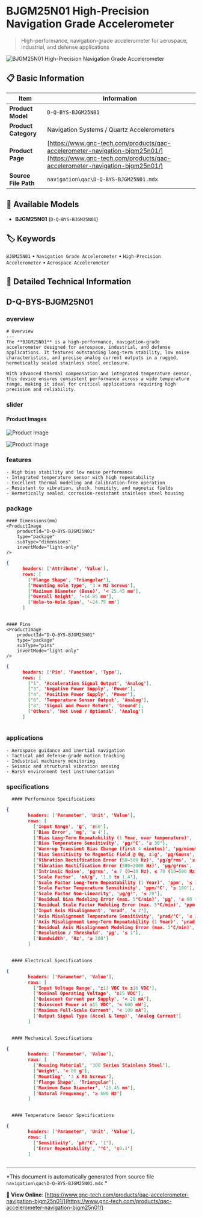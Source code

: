 # BJGM25N01 High-Precision Navigation Grade Accelerometer

> High-performance, navigation-grade accelerometer for aerospace, industrial, and defense applications

![BJGM25N01 High-Precision Navigation Grade Accelerometer](https://www.gnc-tech.com/images/products/navigation/qac/D-Q-BYS-BJGM25N01/D-Q-BYS-BJGM25N01.webp)

## 📋 Basic Information

| Item | Information |
|------|------|
| **Product Model** | `D-Q-BYS-BJGM25N01` |
| **Product Category** | Navigation Systems / Quartz Accelerometers |
| **Product Page** | [https://www.gnc-tech.com/products/qac-accelerometer-navigation-bjgm25n01/](https://www.gnc-tech.com/products/qac-accelerometer-navigation-bjgm25n01/) |
| **Source File Path** | `navigation\qac\D-Q-BYS-BJGM25N01.mdx` |

## 🔧 Available Models

- **BJGM25N01** (`D-Q-BYS-BJGM25N01`)

## 🏷️ Keywords

`BJGM25N01` • `Navigation Grade Accelerometer` • `High-Precision Accelerometer` • `Aerospace Accelerometer`

## 📖 Detailed Technical Information


## D-Q-BYS-BJGM25N01

  
### overview

    # Overview
    ---
    The **BJGM25N01** is a high-performance, navigation-grade accelerometer designed for aerospace, industrial, and defense applications. It features outstanding long-term stability, low noise characteristics, and precise analog current outputs in a rugged, hermetically sealed stainless steel enclosure.

    With advanced thermal compensation and integrated temperature sensor, this device ensures consistent performance across a wide temperature range, making it ideal for critical applications requiring high precision and reliability.
  

  
### slider

    
#### Product Images

![Product Image](https://www.gnc-tech.com/images/products/D-Q-BYS-BJGM25N01-Slide-01.webp)

![Product Image](https://www.gnc-tech.com/images/products/D-Q-BYS-BJGM25N01-Slide-02.webp)


  

  
### features

    - High bias stability and low noise performance
    - Integrated temperature sensor with high repeatability
    - Excellent thermal modeling and calibration-free operation
    - Resistant to vibration, shock, humidity, and magnetic fields
    - Hermetically sealed, corrosion-resistant stainless steel housing
  

  
### package

    #### Dimensions(mm)
    <ProductImage 
        productId="D-Q-BYS-BJGM25N01" 
        type="package" 
        subType="dimensions" 
        invertMode="light-only" 
    />
    
```json
{
      headers: ['Attribute', 'Value'],
      rows: [
        ['Flange Shape', 'Triangular'],
        ['Mounting Hole Type', '3 × M3 Screws'],
        ['Maximum Diameter (Base)', '< 25.45 mm'],
        ['Overall Height', '~14.85 mm'],
        ['Hole-to-Hole Span', '~24.75 mm']
      ]
    
```

    #### Pins
    <ProductImage 
        productId="D-Q-BYS-BJGM25N01" 
        type="package" 
        subType="pins" 
        invertMode="light-only" 
    />
    
```json
{
      headers: ['Pin', 'Function', 'Type'],
      rows: [
        ['1', 'Acceleration Signal Output', 'Analog'],
        ['3', 'Negative Power Supply', 'Power'],
        ['4', 'Positive Power Supply', 'Power'],
        ['6', 'Temperature Sensor Output', 'Analog'],
        ['8', 'Signal and Power Return', 'Ground'],
        ['Others', 'Not Used / Optional', 'Analog']
      ]
    
```

  

  
### applications

    - Aerospace guidance and inertial navigation
    - Tactical and defense-grade motion tracking
    - Industrial machinery monitoring
    - Seismic and structural vibration sensing
    - Harsh environment test instrumentation
  

  
### specifications

    
      #### Performance Specifications
      
```json
{
        headers: ['Parameter', 'Unit', 'Value'],
        rows: [
          ['Input Range', 'g', '±60'],
          ['Bias Error', 'mg', '≤ 4'],
          ['Bias Long-Term Repeatability (1 Year, over temperature)', 'µg', '≤ 160 (3σ)'],
          ['Bias Temperature Sensitivity', 'µg/°C', '≤ 30'],
          ['Warm-up Transient Bias Change (first 4 minutes)', 'µg/minute', '1.5'],
          ['Bias Sensitivity to Magnetic Field @ 0g, ±1g', 'µg/Gauss', '≤ 10'],
          ['Vibration Rectification Error (50–500 Hz)', 'µg/g²rms', '≤ 20'],
          ['Vibration Rectification Error (500–2000 Hz)', 'µg/g²rms', '≤ 60'],
          ['Intrinsic Noise', 'µgrms', '≤ 7 (0–10 Hz), ≤ 70 (10–500 Hz), ≤ 1500 (500–10000 Hz)'],
          ['Scale Factor', 'mA/g', '1.0 to 1.4'],
          ['Scale Factor Long-Term Repeatability (1 Year)', 'ppm', '≤ 310 (3σ)'],
          ['Scale Factor Temperature Sensitivity', 'ppm/°C', '≤ 180'],
          ['Scale Factor Non-Linearity', 'µg/g²', '≤ 20'],
          ['Residual Bias Modeling Error (max. 5°C/min)', 'µg', '≤ 60 (1σ)'],
          ['Residual Scale Factor Modeling Error (max. 5°C/min)', 'ppm', '≤ 100 (1σ)'],
          ['Input Axis Misalignment', 'mrad', '≤ 2'],
          ['Axis Misalignment Temperature Sensitivity', 'µrad/°C', '≤ 2'],
          ['Axis Misalignment Long-Term Repeatability (1 Year)', 'µrad', '≤ 100 (3σ)'],
          ['Residual Axis Misalignment Modeling Error (max. 5°C/min)', 'µrad', '≤ 20 (1σ)'],
          ['Resolution / Threshold', 'µg', '≤ 1'],
          ['Bandwidth', 'Hz', '≥ 300']
        ]
      
```


      #### Electrical Specifications
      
```json
{
        headers: ['Parameter', 'Value'],
        rows: [
          ['Input Voltage Range', '±13 VDC to ±16 VDC'],
          ['Nominal Operating Voltage', '±15 VDC'],
          ['Quiescent Current per Supply', '< 20 mA'],
          ['Quiescent Power at ±15 VDC', '< 600 mW'],
          ['Maximum Full-Scale Current', '< 100 mA'],
          ['Output Signal Type (Accel & Temp)', 'Analog Current']
        ]
      
```


      #### Mechanical Specifications
      
```json
{
        headers: ['Parameter', 'Value'],
        rows: [
          ['Housing Material', '300 Series Stainless Steel'],
          ['Weight', '< 80 g'],
          ['Mounting', '3 x M3 Screws'],
          ['Flange Shape', 'Triangular'],
          ['Maximum Base Diameter', '25.45 mm'],
          ['Natural Frequency', '≥ 800 Hz']
        ]
      
```


      #### Temperature Sensor Specifications
      
```json
{
        headers: ['Parameter', 'Unit', 'Value'],
        rows: [
          ['Sensitivity', 'µA/°C', '1'],
          ['Error Repeatability', '°C', '±0.1']
        ]
      
```

    
  

---

*This document is automatically generated from source file `navigation\qac\D-Q-BYS-BJGM25N01.mdx` *

**🔗 View Online**: [https://www.gnc-tech.com/products/qac-accelerometer-navigation-bjgm25n01/](https://www.gnc-tech.com/products/qac-accelerometer-navigation-bjgm25n01/)
